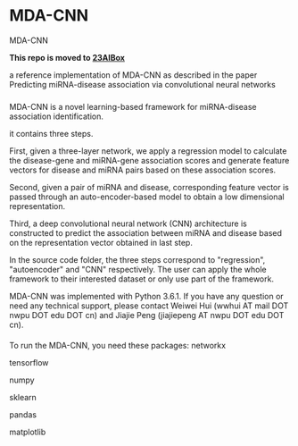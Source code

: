 # MDA-CNN
MDA-CNN

**This repo is moved to [23AIBox](https://github.com/23AIBox/23AIBox-MDA-CNN)**

a reference implementation of MDA-CNN as described in the paper<br>
Predicting miRNA-disease association via convolutional neural networks

#####
MDA-CNN is a novel learning-based framework for miRNA-disease association identification. 

it contains three steps.
 
 First, given a three-layer network, we apply a regression model to calculate the disease-gene and miRNA-gene association scores and generate feature vectors for disease and miRNA pairs based on these association scores.
 
 Second, given a pair of miRNA and disease, corresponding feature vector is passed through an auto-encoder-based model to obtain a low dimensional representation.
 
 Third, a deep convolutional neural network (CNN) architecture is constructed to predict the association between miRNA and disease based on the representation vector obtained in last step.

 In the source code folder, the three steps correspond to "regression", "autoencoder" and "CNN" respectively. The user can apply the whole framework to their interested dataset or only use part of the framework. 

 MDA-CNN was implemented with Python 3.6.1. If you have any question or need any technical support, please contact Weiwei Hui (wwhui AT mail DOT nwpu DOT edu DOT cn) and Jiajie Peng (jiajiepeng AT nwpu DOT edu DOT cn). 
 
 
 ####
To run the MDA-CNN, you need these packages:
 networkx
 
 tensorflow
 
 numpy 
 
 sklearn
 
 pandas 
 
 matplotlib


